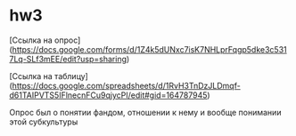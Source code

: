 # hw3
[Ссылка на опрос] (https://docs.google.com/forms/d/1Z4k5dUNxc7isK7NHLprFqgp5dke3c5317Lq-SLf3mEE/edit?usp=sharing)

[Ссылка на таблицу] (https://docs.google.com/spreadsheets/d/1RvH3TnDzJLDmqf-d61TAIPVTS5IFlnecnFCu9qjycPI/edit#gid=164787945)

Опрос был о понятии фандом, отношении к нему и вообще понимании этой субкультуры 
